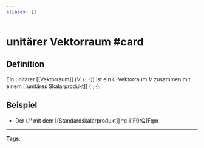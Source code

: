 ```yaml
---
aliases: []
---
```


# unitärer Vektorraum #card
## Definition
Ein unitärer [[Vektorraum]] $(V,\langle\cdot, \cdot\rangle)$ ist ein $\mathbb{C}$-Vektorraum $V$ zusammen mit einem [[unitäres Skalarprodukt]] $\langle\cdot, \cdot\rangle$.
## Beispiel
- Der $\mathbb{C}^n$ mit dem [[Standardskalarprodukt]]
^c-i1F0rQ1Fqm
---
**Tags**: 